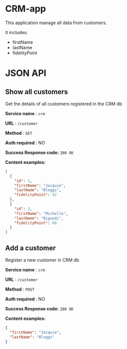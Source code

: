 # CRM-app

This application manage all data from customers.

It includes:
 - firstName
 - lastName
 - fidelityPoint

# JSON API

## Show all customers

Get the details of all customers registered in the CRM db

**Service name** : `crm`

**URL** : `/customer`

**Method** : `GET`

**Auth required** : NO


**Success Response code:** `200 OK`

**Content examples:**


```json
[
  {
    "id": 1,
    "firstName": "Jacquie",
    "lastName": "Bloggs",
    "fidelityPoint": 42
  },
  {
    "id": 2,
    "firstName": "Michelle",
    "lastName": "Bigoudi",
    "fidelityPoint": 69
  }
]
```

## Add a customer

Register a new customer in CRM db

**Service name** : `crm`

**URL** : `/customer`

**Method** : `POST`

**Auth required** : NO


**Success Response code:** `200 OK`

**Content examples:**


```json
{
  "firstName": "Jacquie",
  "lastName": "Bloggs"
}
```
